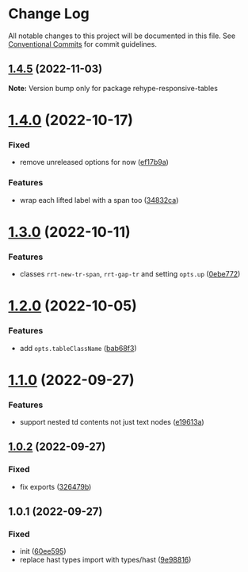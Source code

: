 # Change Log

All notable changes to this project will be documented in this file.
See [Conventional Commits](https://conventionalcommits.org) for commit guidelines.

## [1.4.5](https://github.com/codsen/codsen/compare/rehype-responsive-tables@1.4.4...rehype-responsive-tables@1.4.5) (2022-11-03)

**Note:** Version bump only for package rehype-responsive-tables

# [1.4.0](https://github.com/codsen/codsen/compare/rehype-responsive-tables@1.3.0...rehype-responsive-tables@1.4.0) (2022-10-17)

### Fixed

- remove unreleased options for now ([ef17b9a](https://github.com/codsen/codsen/commit/ef17b9a3993d796ccfe52f930459f4360906474c))

### Features

- wrap each lifted label with a span too ([34832ca](https://github.com/codsen/codsen/commit/34832cac9c2c21bc0ff405ff136754e1592e8a57))

# [1.3.0](https://github.com/codsen/codsen/compare/rehype-responsive-tables@1.2.0...rehype-responsive-tables@1.3.0) (2022-10-11)

### Features

- classes `rrt-new-tr-span`, `rrt-gap-tr` and setting `opts.up` ([0ebe772](https://github.com/codsen/codsen/commit/0ebe772d80a7e892ed77338c28e47440fb6e7f53))

# [1.2.0](https://github.com/codsen/codsen/compare/rehype-responsive-tables@1.1.0...rehype-responsive-tables@1.2.0) (2022-10-05)

### Features

- add `opts.tableClassName` ([bab68f3](https://github.com/codsen/codsen/commit/bab68f370af5a7ca57d8e03102a80927831d27f9))

# [1.1.0](https://github.com/codsen/codsen/compare/rehype-responsive-tables@1.0.2...rehype-responsive-tables@1.1.0) (2022-09-27)

### Features

- support nested td contents not just text nodes ([e19613a](https://github.com/codsen/codsen/commit/e19613aeec9d1800daed8043b50591fe265050df))

## [1.0.2](https://github.com/codsen/codsen/compare/rehype-responsive-tables@1.0.1...rehype-responsive-tables@1.0.2) (2022-09-27)

### Fixed

- fix exports ([326479b](https://github.com/codsen/codsen/commit/326479bd4b61bac1940944298c71c04340c6d6ff))

## 1.0.1 (2022-09-27)

### Fixed

- init ([60ee595](https://github.com/codsen/codsen/commit/60ee5952914aaefdf2cd0bfcad4c27f32563a102))
- replace hast types import with types/hast ([9e98816](https://github.com/codsen/codsen/commit/9e988168551e845fe454c22b9d2fd7b53ff679fc))
